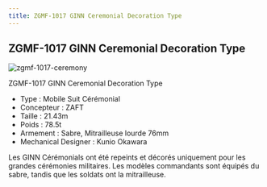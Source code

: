 ```yaml
---
title: ZGMF-1017 GINN Ceremonial Decoration Type
---
```


ZGMF-1017 GINN Ceremonial Decoration Type
-----------------------------------------


![zgmf-1017-ceremony](/images/stories/saga/gundamseeddestiny/mechas/zaft/zgmf-1017-ceremony.png)


ZGMF-1017 GINN Ceremonial Decoration Type   
  
- Type : Mobile Suit Cérémonial  
- Concepteur : ZAFT  
- Taille : 21.43m  
- Poids : 78.5t  
- Armement : Sabre, Mitrailleuse lourde 76mm  
- Mechanical Designer : Kunio Okawara  
  
Les GINN Cérémonials ont été repeints et décorés uniquement pour les grandes cérémonies militaires. Les modèles commandants sont équipés du sabre, tandis que les soldats ont la mitrailleuse.

